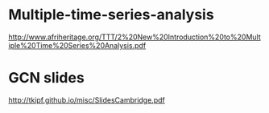 # Multiple-time-series-analysis

http://www.afriheritage.org/TTT/2%20New%20Introduction%20to%20Multiple%20Time%20Series%20Analysis.pdf


# GCN slides
http://tkipf.github.io/misc/SlidesCambridge.pdf

